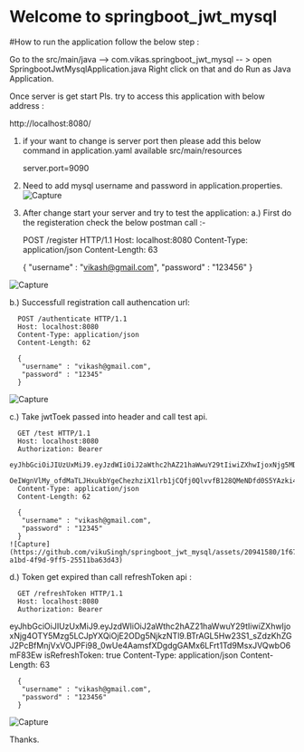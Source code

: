 # Welcome to springboot_jwt_mysql
#How to run the application follow the below step :

Go to the src/main/java --> com.vikas.springboot_jwt_mysql -- > open SpringbootJwtMysqlApplication.java Right click on that and do Run as Java Application.

Once server is get start Pls. try to access this application with below address :

   http://localhost:8080/<api> 

1. if your want to change is server port then please add this below command in application.yaml available src/main/resources

     server.port=9090

2. Need to add mysql username and password in application.properties.
![Capture](https://github.com/vikuSingh/springboot_jwt_mysql/assets/20941580/7034e31a-606a-43c2-8f65-c4b00763893c)

3. After change start your server and try to test the application:
   a.) First do the registeration
   check the below postman call :-
   
      POST /register HTTP/1.1
      Host: localhost:8080
      Content-Type: application/json
      Content-Length: 63
      
      {
       "username" : "vikash@gmail.com",
       "password" : "123456"
      }

![Capture](https://github.com/vikuSingh/springboot_jwt_mysql/assets/20941580/8eb331ff-72f1-4006-b2a1-9a5d8b98d35f)

b.) Successfull registration call authencation url:

      POST /authenticate HTTP/1.1
      Host: localhost:8080
      Content-Type: application/json
      Content-Length: 62
      
      {
       "username" : "vikash@gmail.com",
       "password" : "12345"
      }
  ![Capture](https://github.com/vikuSingh/springboot_jwt_mysql/assets/20941580/9ae31d7b-0ce1-490b-a2b3-a10e02089c40)

c.) Take jwtToek passed into header and call test api.

      GET /test HTTP/1.1
      Host: localhost:8080
      Authorization: Bearer 
      eyJhbGciOiJIUzUxMiJ9.eyJzdWIiOiJ2aWthc2hAZ21haWwuY29tIiwiZXhwIjoxNjg5MDAzNTcyLCJpYXQiOjE2ODkwMDM1MTJ9.DcUiK8eIc_V_8- 
      OeIWgnVlMy_ofdMaTLJHxukbYgeChezhziX1lrb1jCQfj0QlvvfB128QMeNDfd0S5YAzki4Q
      Content-Type: application/json
      Content-Length: 62
      
      {
       "username" : "vikash@gmail.com",
       "password" : "12345"
      }
    ![Capture](https://github.com/vikuSingh/springboot_jwt_mysql/assets/20941580/1f67954a-a1bd-4f9d-9ff5-25511ba63d43)

  d.) Token get expired than call refreshToken api :

      GET /refreshToken HTTP/1.1
      Host: localhost:8080
      Authorization: Bearer 
eyJhbGciOiJIUzUxMiJ9.eyJzdWIiOiJ2aWthc2hAZ21haWwuY29tIiwiZXhwIjoxNjg4OTY5Mzg5LCJpYXQiOjE2ODg5NjkzNTl9.BTrAGL5Hw23S1_sZdzKhZGJ2PcBfMnjVxVOJPFi98_0wUe4AamsfXDgdgGAMx6LFrt1Td9MsxJVQwbO6mF83Ew
      isRefreshToken: true
      Content-Type: application/json
      Content-Length: 63
      
      {
       "username" : "vikash@gmail.com",
       "password" : "123456"
      }
      
  ![Capture](https://github.com/vikuSingh/springboot_jwt_mysql/assets/20941580/8523cd97-59d6-4a70-b8be-39de76d6cf6c)

  Thanks.



        
